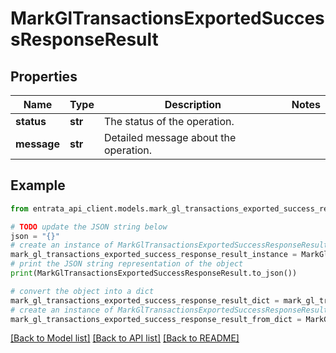 # MarkGlTransactionsExportedSuccessResponseResult


## Properties

Name | Type | Description | Notes
------------ | ------------- | ------------- | -------------
**status** | **str** | The status of the operation. | 
**message** | **str** | Detailed message about the operation. | 

## Example

```python
from entrata_api_client.models.mark_gl_transactions_exported_success_response_result import MarkGlTransactionsExportedSuccessResponseResult

# TODO update the JSON string below
json = "{}"
# create an instance of MarkGlTransactionsExportedSuccessResponseResult from a JSON string
mark_gl_transactions_exported_success_response_result_instance = MarkGlTransactionsExportedSuccessResponseResult.from_json(json)
# print the JSON string representation of the object
print(MarkGlTransactionsExportedSuccessResponseResult.to_json())

# convert the object into a dict
mark_gl_transactions_exported_success_response_result_dict = mark_gl_transactions_exported_success_response_result_instance.to_dict()
# create an instance of MarkGlTransactionsExportedSuccessResponseResult from a dict
mark_gl_transactions_exported_success_response_result_from_dict = MarkGlTransactionsExportedSuccessResponseResult.from_dict(mark_gl_transactions_exported_success_response_result_dict)
```
[[Back to Model list]](../README.md#documentation-for-models) [[Back to API list]](../README.md#documentation-for-api-endpoints) [[Back to README]](../README.md)


